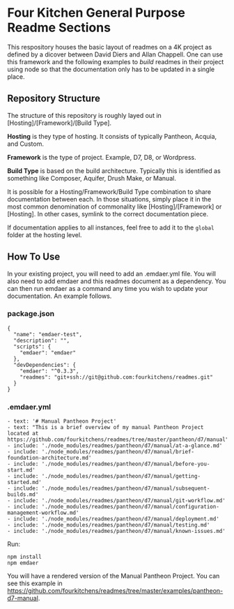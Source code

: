 # Four Kitchen General Purpose Readme Sections

This respository houses the basic layout of readmes on a 4K project as defined by a dicover between David Diers and Allan Chappell. One can use this framework and the following examples to *build* readmes in their project using node so that the documentation only has to be updated in a single place.

## Repository Structure

The structure of this repository is roughly layed out in [Hosting]/[Framework]/[Build Type].

**Hosting** is they type of hosting. It consists of typically Pantheon, Acquia, and Custom.

**Framework** is the type of project. Example, D7, D8, or Wordpress.

**Build Type** is based on the build architecture. Typically this is identified as something like Composer, Aquifer, Drush Make, or Manual.

It is possible for a Hosting/Framework/Build Type combination to share documentation between each. In those situations, simply place it in the most common denomination of commonality like [Hosting]/[Framework] or [Hosting]. In other cases, symlink to the correct documentation piece.

If documentation applies to all instances, feel free to add it to the `global` folder at the hosting level.

## How To Use

In your existing project, you will need to add an .emdaer.yml file. You will also need to add emdaer and this readmes document as a dependency. You can then run emdaer as a command any time you wish to update your documentation. An example follows.

### package.json
```
{
  "name": "emdaer-test",
  "description": "",
  "scripts": {
    "emdaer": "emdaer"
  },
  "devDependencies": {
    "emdaer": "^0.3.3",
    "readmes": "git+ssh://git@github.com:fourkitchens/readmes.git"
  }
}
```

### .emdaer.yml
```
- text: '# Manual Pantheon Project'
- text: "This is a brief overview of my manual Pantheon Project located at https://github.com/fourkitchens/readmes/tree/master/pantheon/d7/manual"
- include: './node_modules/readmes/pantheon/d7/manual/at-a-glance.md'
- include: './node_modules/readmes/pantheon/d7/manual/brief-foundation-architecture.md'
- include: './node_modules/readmes/pantheon/d7/manual/before-you-start.md'
- include: './node_modules/readmes/pantheon/d7/manual/getting-started.md'
- include: './node_modules/readmes/pantheon/d7/manual/subsequent-builds.md'
- include: './node_modules/readmes/pantheon/d7/manual/git-workflow.md'
- include: './node_modules/readmes/pantheon/d7/manual/configuration-management-workflow.md'
- include: './node_modules/readmes/pantheon/d7/manual/deployment.md'
- include: './node_modules/readmes/pantheon/d7/manual/testing.md'
- include: './node_modules/readmes/pantheon/d7/manual/known-issues.md'
```

Run:
```
npm install
npm emdaer
```
You will have a rendered version of the Manual Pantheon Project. You can see this example in https://github.com/fourkitchens/readmes/tree/master/examples/pantheon-d7-manual.
